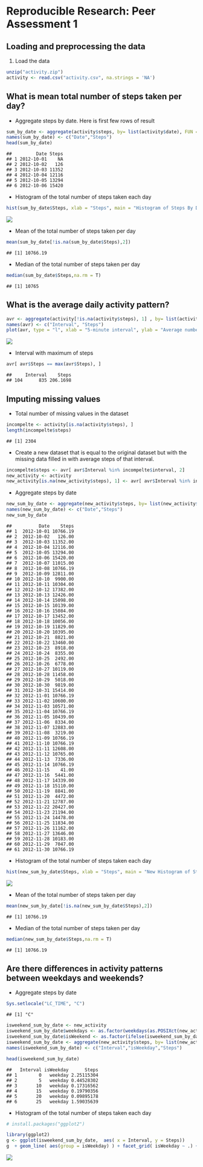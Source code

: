 # Reproducible Research: Peer Assessment 1


## Loading and preprocessing the data
1. Load the data

```r
unzip("activity.zip")
activity <- read.csv("activity.csv", na.strings = 'NA')
```
## What is mean total number of steps taken per day?
- Aggregate steps by date. Here is first few rows of result

```r
sum_by_date <- aggregate(activity$steps, by= list(activity$date), FUN = sum)
names(sum_by_date) <- c("Date","Steps")
head(sum_by_date)
```

```
##         Date Steps
## 1 2012-10-01    NA
## 2 2012-10-02   126
## 3 2012-10-03 11352
## 4 2012-10-04 12116
## 5 2012-10-05 13294
## 6 2012-10-06 15420
```

- Histogram of the total number of steps taken each day

```r
hist(sum_by_date$Steps, xlab = "Steps", main = "Histogram of Steps By Date")
```

![](PA1_template_files/figure-html/hist-1.png) 

- Mean of the total number of steps taken per day

```r
mean(sum_by_date[!is.na(sum_by_date$Steps),2])
```

```
## [1] 10766.19
```

- Median of the total number of steps taken per day

```r
median(sum_by_date$Steps,na.rm = T)
```

```
## [1] 10765
```

## What is the average daily activity pattern?

```r
avr <- aggregate(activity[!is.na(activity$steps), 1] , by= list(activity[ !is.na(activity$steps), 3]), FUN = mean)
names(avr) <- c("Interval", "Steps")
plot(avr, type = "l", xlab = "5-minute interval", ylab = "Average number of steps taken accross all days")
```

![](PA1_template_files/figure-html/activityPattern-1.png) 

- Interval with maximum of steps

```r
avr[ avr$Steps == max(avr$Steps), ]
```

```
##     Interval    Steps
## 104      835 206.1698
```
## Imputing missing values
- Total number of missing values in the dataset 

```r
incompelte <- activity[is.na(activity$steps), ]
length(incompelte$steps)
```

```
## [1] 2304
```

- Create a new dataset that is equal to the original dataset but with the missing data filled in with average steps of that interval.

```r
incompelte$steps <- avr[ avr$Interval %in% incompelte$interval, 2]
new_activity <- activity
new_activity[is.na(new_activity$steps), 1] <- avr[ avr$Interval %in% incompelte$interval, 2]
```

- Aggregate steps by date

```r
new_sum_by_date <- aggregate(new_activity$steps, by= list(new_activity$date), FUN = sum)
names(new_sum_by_date) <- c("Date","Steps")
new_sum_by_date
```

```
##          Date    Steps
## 1  2012-10-01 10766.19
## 2  2012-10-02   126.00
## 3  2012-10-03 11352.00
## 4  2012-10-04 12116.00
## 5  2012-10-05 13294.00
## 6  2012-10-06 15420.00
## 7  2012-10-07 11015.00
## 8  2012-10-08 10766.19
## 9  2012-10-09 12811.00
## 10 2012-10-10  9900.00
## 11 2012-10-11 10304.00
## 12 2012-10-12 17382.00
## 13 2012-10-13 12426.00
## 14 2012-10-14 15098.00
## 15 2012-10-15 10139.00
## 16 2012-10-16 15084.00
## 17 2012-10-17 13452.00
## 18 2012-10-18 10056.00
## 19 2012-10-19 11829.00
## 20 2012-10-20 10395.00
## 21 2012-10-21  8821.00
## 22 2012-10-22 13460.00
## 23 2012-10-23  8918.00
## 24 2012-10-24  8355.00
## 25 2012-10-25  2492.00
## 26 2012-10-26  6778.00
## 27 2012-10-27 10119.00
## 28 2012-10-28 11458.00
## 29 2012-10-29  5018.00
## 30 2012-10-30  9819.00
## 31 2012-10-31 15414.00
## 32 2012-11-01 10766.19
## 33 2012-11-02 10600.00
## 34 2012-11-03 10571.00
## 35 2012-11-04 10766.19
## 36 2012-11-05 10439.00
## 37 2012-11-06  8334.00
## 38 2012-11-07 12883.00
## 39 2012-11-08  3219.00
## 40 2012-11-09 10766.19
## 41 2012-11-10 10766.19
## 42 2012-11-11 12608.00
## 43 2012-11-12 10765.00
## 44 2012-11-13  7336.00
## 45 2012-11-14 10766.19
## 46 2012-11-15    41.00
## 47 2012-11-16  5441.00
## 48 2012-11-17 14339.00
## 49 2012-11-18 15110.00
## 50 2012-11-19  8841.00
## 51 2012-11-20  4472.00
## 52 2012-11-21 12787.00
## 53 2012-11-22 20427.00
## 54 2012-11-23 21194.00
## 55 2012-11-24 14478.00
## 56 2012-11-25 11834.00
## 57 2012-11-26 11162.00
## 58 2012-11-27 13646.00
## 59 2012-11-28 10183.00
## 60 2012-11-29  7047.00
## 61 2012-11-30 10766.19
```

- Histogram of the total number of steps taken each day

```r
hist(new_sum_by_date$Steps, xlab = "Steps", main = "New Histogram of Steps By Date")
```

![](PA1_template_files/figure-html/newhist-1.png) 

- Mean of the total number of steps taken per day

```r
mean(new_sum_by_date[!is.na(new_sum_by_date$Steps),2])
```

```
## [1] 10766.19
```

- Median of the total number of steps taken per day

```r
median(new_sum_by_date$Steps,na.rm = T)
```

```
## [1] 10766.19
```
## Are there differences in activity patterns between weekdays and weekends?

- Aggregate steps by date

```r
Sys.setlocale("LC_TIME", "C")
```

```
## [1] "C"
```

```r
isweekend_sum_by_date <- new_activity
isweekend_sum_by_date$weekdays <- as.factor(weekdays(as.POSIXct(new_activity$date)));
isweekend_sum_by_date$isWeekend <- as.factor(ifelse(isweekend_sum_by_date$weekdays %in% c("Saturday","Sunday"), "weekend","weekday"));
isweekend_sum_by_date <- aggregate(new_activity$steps, by= list(new_activity$interval, isweekend_sum_by_date$isWeekend), FUN = mean)
names(isweekend_sum_by_date) <- c("Interval","isWeekday","Steps")

head(isweekend_sum_by_date)
```

```
##   Interval isWeekday      Steps
## 1        0   weekday 2.25115304
## 2        5   weekday 0.44528302
## 3       10   weekday 0.17316562
## 4       15   weekday 0.19790356
## 5       20   weekday 0.09895178
## 6       25   weekday 1.59035639
```

- Histogram of the total number of steps taken each day

```r
# install.packages("ggplot2")

library(ggplot2)
g <- ggplot(isweekend_sum_by_date,  aes( x = Interval, y = Steps)) 
g  + geom_line( aes(group = isWeekday) ) + facet_grid( isWeekday ~ .) + scale_x_discrete( breaks = seq(from = 0, to= max(isweekend_sum_by_date$Interval), by = 250))
```

![](PA1_template_files/figure-html/histByWeekdays-1.png) 


